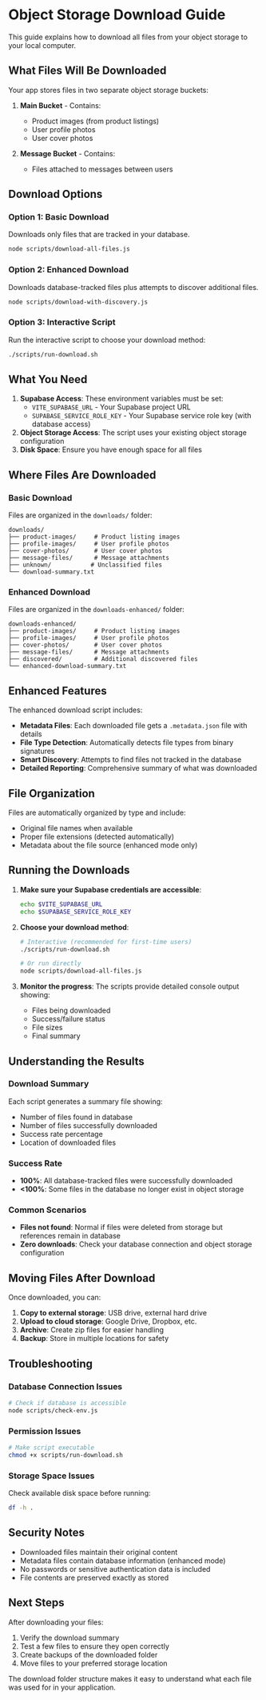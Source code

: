 # Object Storage Download Guide

This guide explains how to download all files from your object storage to your local computer.

## What Files Will Be Downloaded

Your app stores files in two separate object storage buckets:

1. **Main Bucket** - Contains:
   - Product images (from product listings)
   - User profile photos
   - User cover photos

2. **Message Bucket** - Contains:
   - Files attached to messages between users

## Download Options

### Option 1: Basic Download
Downloads only files that are tracked in your database.

```bash
node scripts/download-all-files.js
```

### Option 2: Enhanced Download  
Downloads database-tracked files plus attempts to discover additional files.

```bash
node scripts/download-with-discovery.js
```

### Option 3: Interactive Script
Run the interactive script to choose your download method:

```bash
./scripts/run-download.sh
```

## What You Need

1. **Supabase Access**: These environment variables must be set:
   - `VITE_SUPABASE_URL` - Your Supabase project URL
   - `SUPABASE_SERVICE_ROLE_KEY` - Your Supabase service role key (with database access)
2. **Object Storage Access**: The script uses your existing object storage configuration
3. **Disk Space**: Ensure you have enough space for all files

## Where Files Are Downloaded

### Basic Download
Files are organized in the `downloads/` folder:
```
downloads/
├── product-images/     # Product listing images
├── profile-images/     # User profile photos  
├── cover-photos/       # User cover photos
├── message-files/      # Message attachments
├── unknown/           # Unclassified files
└── download-summary.txt
```

### Enhanced Download
Files are organized in the `downloads-enhanced/` folder:
```
downloads-enhanced/
├── product-images/     # Product listing images
├── profile-images/     # User profile photos
├── cover-photos/       # User cover photos  
├── message-files/      # Message attachments
├── discovered/         # Additional discovered files
└── enhanced-download-summary.txt
```

## Enhanced Features

The enhanced download script includes:
- **Metadata Files**: Each downloaded file gets a `.metadata.json` file with details
- **File Type Detection**: Automatically detects file types from binary signatures
- **Smart Discovery**: Attempts to find files not tracked in the database
- **Detailed Reporting**: Comprehensive summary of what was downloaded

## File Organization

Files are automatically organized by type and include:
- Original file names when available
- Proper file extensions (detected automatically)
- Metadata about the file source (enhanced mode only)

## Running the Downloads

1. **Make sure your Supabase credentials are accessible**:
   ```bash
   echo $VITE_SUPABASE_URL
   echo $SUPABASE_SERVICE_ROLE_KEY
   ```

2. **Choose your download method**:
   ```bash
   # Interactive (recommended for first-time users)
   ./scripts/run-download.sh
   
   # Or run directly
   node scripts/download-all-files.js
   ```

3. **Monitor the progress**: The scripts provide detailed console output showing:
   - Files being downloaded
   - Success/failure status
   - File sizes
   - Final summary

## Understanding the Results

### Download Summary
Each script generates a summary file showing:
- Number of files found in database
- Number of files successfully downloaded
- Success rate percentage
- Location of downloaded files

### Success Rate
- **100%**: All database-tracked files were successfully downloaded
- **<100%**: Some files in the database no longer exist in object storage

### Common Scenarios
- **Files not found**: Normal if files were deleted from storage but references remain in database
- **Zero downloads**: Check your database connection and object storage configuration

## Moving Files After Download

Once downloaded, you can:
1. **Copy to external storage**: USB drive, external hard drive
2. **Upload to cloud storage**: Google Drive, Dropbox, etc.
3. **Archive**: Create zip files for easier handling
4. **Backup**: Store in multiple locations for safety

## Troubleshooting

### Database Connection Issues
```bash
# Check if database is accessible
node scripts/check-env.js
```

### Permission Issues
```bash
# Make script executable
chmod +x scripts/run-download.sh
```

### Storage Space Issues
Check available disk space before running:
```bash
df -h .
```

## Security Notes

- Downloaded files maintain their original content
- Metadata files contain database information (enhanced mode)
- No passwords or sensitive authentication data is included
- File contents are preserved exactly as stored

## Next Steps

After downloading your files:
1. Verify the download summary
2. Test a few files to ensure they open correctly
3. Create backups of the downloaded folder
4. Move files to your preferred storage location

The download folder structure makes it easy to understand what each file was used for in your application.